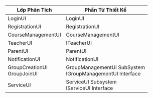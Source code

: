 | Lớp Phân Tích      | Phần Tử Thiết Kế        |
|---------------|---------------|
| LoginUI | LoginUI |
| RegistrationUI    | RegistrationUI  |
|CourseManagementUI  |  CourseManagementUI  |
| TeacherUI | ITeacherUI   |
| ParentUI | ParentUI |
|NotificationUI | NotificationUI |
|GroupCreationUI <br> GroupJoinUI | GroupManagementUI SubSystem <br> IGroupManagementUI Interface|
|ServiceUI | ServiceUI Subsystem <br> IServiceUI Interface|
